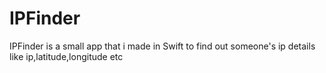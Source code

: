 # IPFinder
IPFinder is a small app that i made in Swift to find out someone's ip details like ip,latitude,longitude etc

